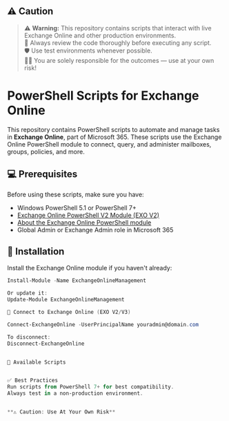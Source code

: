 ## ⚠️ Caution

> ⚠️ **Warning:** This repository contains scripts that interact with live Exchange Online and other production environments.  
> 🧪 Always review the code thoroughly before executing any script.   
> 🛡️ Use test environments whenever possible.  
> 🧑‍💻 You are solely responsible for the outcomes — use at your own risk!

# PowerShell Scripts for Exchange Online

This repository contains PowerShell scripts to automate and manage tasks in **Exchange Online**, part of Microsoft 365. These scripts use the Exchange Online PowerShell module to connect, query, and administer mailboxes, groups, policies, and more.

## 💻 Prerequisites

Before using these scripts, make sure you have:

- Windows PowerShell 5.1 or PowerShell 7+
- [Exchange Online PowerShell V2 Module (EXO V2)](https://learn.microsoft.com/powershell/exchange/exchange-online-powershell-v2)
- [About the Exchange Online PowerShell module](https://learn.microsoft.com/en-us/powershell/exchange/exchange-online-powershell-v2?view=exchange-ps)
- Global Admin or Exchange Admin role in Microsoft 365

## 🔧 Installation

Install the Exchange Online module if you haven't already:

```powershell
Install-Module -Name ExchangeOnlineManagement

Or update it:
Update-Module ExchangeOnlineManagement

🔐 Connect to Exchange Online (EXO V2/V3)

Connect-ExchangeOnline -UserPrincipalName youradmin@domain.com

To disconnect:
Disconnect-ExchangeOnline


📁 Available Scripts


✅ Best Practices
Run scripts from PowerShell 7+ for best compatibility.
Always test in a non-production environment.


**⚠️ Caution: Use At Your Own Risk**
